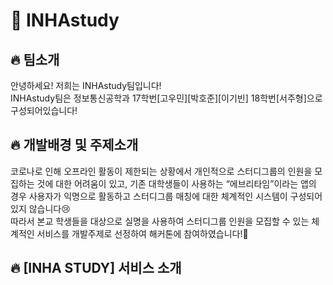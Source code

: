 # 📘 INHAstudy
## 🔥 팀소개
안녕하세요! 저희는 INHAstudy팀입니다!  
INHAstudy팀은 정보통신공학과 17학번[고우민][박호준][이기빈] 18학번[서주형]으로 구성되어있습니다!  

## 🔥 개발배경 및 주제소개
코로나로 인해 오프라인 활동이 제한되는 상황에서 개인적으로 스터디그룹의 인원을 모집하는 것에 대한 어려움이 있고, 기존 대학생들이 사용하는 “에브리타임”이라는 앱의 경우 사용자가 익명으로 활동하고 스터디그룹 매칭에 대한 체계적인 시스템이 구성되어있지 않습니다😢  
따라서 본교 학생들을 대상으로 실명을 사용하여 스터디그룹 인원을 모집할 수 있는 체계적인 서비스를 개발주제로 선정하여 해커톤에 참여하였습니다!🤗  

## 🔥 [INHA STUDY] 서비스 소개
